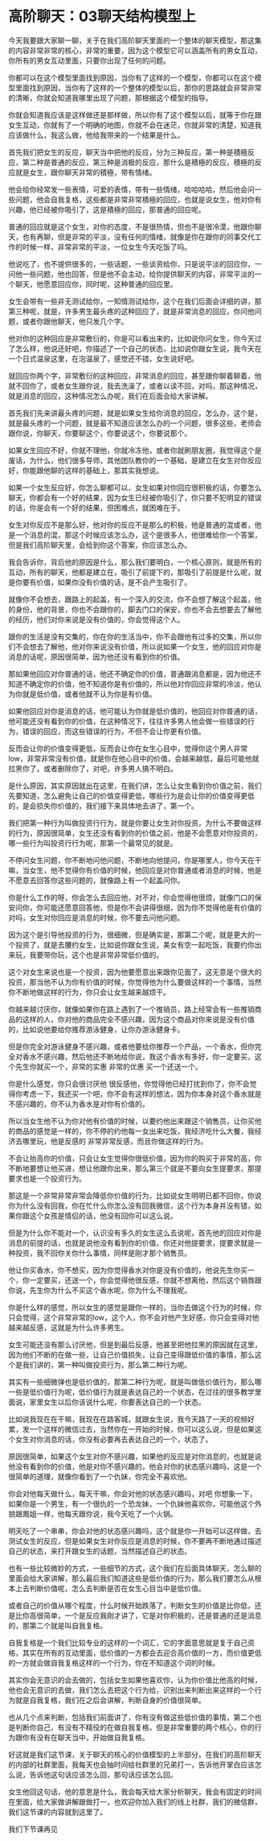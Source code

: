 # 高阶聊天：03聊天结构模型上

今天我要跟大家聊一聊，关于在我们高阶聊天里面的一个整体的聊天模型，那这集的内容非常非常的核心，非常的重要，因为这个模型它可以涵盖所有的男女互动，你所有的男女互动里面，只要你出现了任何的问题。

你都可以在这个模型里面找到原因，当你有了这样的一个模型，你都可以在这个模型里面找到原因，当你有了这样的一个整体的模型以后，那你的思路就会非常非常的清晰，你就会知道我哪里出现了问题，那根据这个模型的指导。

你就会知道我应该是这样做还是那样做，所以你有了这个模型以后，就等于你在跟女生互动，你就有了一个明确的地图，你就不会在迷茫，你就非常的清楚，知道我应该做什么，我这么做，他给我带来的一个结果是什么。

首先我们把女生的反应，聊天当中把他的反应，分为三种反应，第一种是積極反应，第二种是普通的反应，第三种是消极的反应，那什么是積極的反应，積極的反应就是女生，跟你聊天非常的積極，带有情绪。

他会给你经常发一些表情，可爱的表情，带有一些情绪，哈哈哈哈，然后他会问一些问题，他会自我复格，这些都是非常非常積極的回应，也就是说女生，他对你有兴趣，他已经被你吸引了，这是積極的回应，那普通的回应呢。

普通的回应就是这个女生，对你的态度，不是很热情，但也不是很冷漠，他跟你聊天，也有再聊，但是非常的平淡，没有任何的情绪，就像是你在跟你的同事交代工作的时候一样，非常非常的平淡，一位女生今天吃饭了吗。

他说吃了，也不提供很多的，一些话题，一些谈资给你，只是说平淡的回应你，一问他一些问题，他也回答，但是他不会主动，给你提供聊天的内容，非常平淡的一个聊天，他愿意回应你，同时呢，这种普通的回应里。

女生会带有一些非无测试给你，一知情测试给你，这个在我们后面会详细的讲，那第三种呢，就是，许多男生最头疼的这种回应了，就是非常消息的回应，你问他问题，或者你跟他聊天，他只发几个字。

他对你的这种回应是非常敷衍的，你是可以看出来的，比如说你问女生，你今天过了怎么样，他说还好吧，你描述了一个自己的状态，比如说你跟女生说，我今天在一个日式温泉这里，在泡温泉了，感觉还不错，女生说好吧。

就回应你两个字，非常敷衍的这种回应，非常消息的回应，甚至跟你聊着聊着，他就不回你了，或者女生跟你说，我去洗澡了，或者以读不回，对吗，那这种情况，就是消息的回应，这种情况怎么办呢，我们在后面会给大家讲解。

首先我们先来讲最头疼的问题，就是如果女生给你消息的回应，怎么办，这个是，就是最头疼的一个问题，就是最不知道应该怎么办的一个问题，很多这些，老师会跟你说，你聊天，你要聊这个，你要说这个，你要说那个。

如果女生回应不好，你就不理他，你就冷冻他，或者你就刷朋友圈，我觉得这个是废话，为什么，他们很多导师，其他团队教你的一个基础，是建立在女生对你反应好，你能跟他聊的这样的基础上，那其实我想说。

如果一个女生反应好，你怎么聊都可以，女生如果对你回应很积极的话，你要怎么聊天，你都会有一个好的结果，因为女生已经被你吸引了，你只要不犯明显的错误的话，你是会有一个好的结果，但困难点，就困难在于。

女生对你反应不是那么好，他对你的反应不是那么的积极，他是普通的混或者，他是一个消息的混，那这个时候应该怎么办，这个是很多人，他很难给你一个答案，但是我们高阶聊天里，会给到你这个答案，你应该怎么办。

我会告诉你，背后他的原因是什么，那么我们要明白，一个核心原则，就是所有的互动，所有的聊天，他都是建立在，吸引了前提下的，那吸引了前提是什么呢，就是你要有价值，如果你没有价值的话，是不会产生吸引了。

就像你不会想去，跟路上的起盖，有一个深入的交流，你不会想了解这个起盖，他的身份，他的背景，你也不会跟你的，脚去门口的保安，你也不会去想要去了解他的经历，他们对你来说是没有价值的，你会觉得这个人。

跟你的生活是没有交集的，你在你的生活当中，你不会跟他有过多的交集，所以你们不会想去了解他，他对你来说没有价值，所以说如果一个女生，他的回应对你是消息的话呢，原因很简单，因为他还没有看到你的价值。

那如果他回应对你普通的话，他还不确定你的价值，普通跟消息都是，因为他还不知道不确定你的价值，他不知道你是有价值的，所以他对你回应非常的冷淡，他认为你就是低价值，或者他就不认为你是有价值。

如果他回应对你是消息的话，他可能认为你就是低价值的，他回应对你普通的话，他可能还没有看到你的价值，在这种情况下，往往许多男人他会做一些错误的行为，错误的回应，而这些错误的行为，不但不会让你更有价值。

反而会让你的价值变得更低，反而会让你在女生心目中，觉得你这个男人非常 low，非常非常没有价值，就是你在他心目中的价值，会越来越低，最后可能他就拉黑你了，或者删除你了，对吧，许多男人搞不明白。

是什么原因，其实原因就出在这里，在我们讲，怎么让女生看到你价值之前，我们先要知道，怎么避免让自己的价值变得更低，哪些行为是会让你的价值变得更低的，是会损失你价值的，我们接下来具体地去讲了，第一个。

我们把第一种行为叫做投资行行为，就是你要让女生对你投资，为什么不要做这样的行为，原因很简单，女生还没有看到你的价值之前，他是不会愿意对你投资的，哪一些行为叫投资行行为呢，那第一个最常见的就是。

不停问女生问题，你不断地问他问题，不断地向他提问，你是哪里人，你今天在干嘛，当女生，他不觉得你有价值的时候，他回应是对你普通或者消息的时候，他是不愿意去回答你这些问题的，就像路上有一个起盖问你。

你是什么工作的呀，你会怎么去回应他，对不对，你会觉得他很烦，就像门口的保安问你，你可能还愿意回答他，但是你不会讲得很细，因为你不觉得他是有价值的对吗，女生对你回应是消息的时候，你不要去问他问题。

因为这个是引导他投资的行为，很细微，但是确实是，那第二个呢，就是更大的一个投资了，就是去腰约女生，比如说你跟女生说，美女有空一起吃饭，我要约你出来玩，我要带你玩，这个也是非常非常低价值的。

这个对女生来说也是一个投资，因为他要愿意出来跟你见面了，这无意是个很大的投资，那当他不认为你有价值的时候，你觉得他为什么要做这样的一个事情，当然你不断地做这样的行为，你只会让女生越来越烦干。

你越来越讨厌你，就像如果你在路上遇到了一个推销员，路上经常会有一些推销商品的这样的人，你对他的商品完全不感兴趣，因为这个商品对你来说是没有价值的，比如说他要给你推荐游泳健身，让你办游泳健身卡。

但是你完全对游泳健身不感兴趣，或者他要给你推荐一个产品，一个香水，但你完全对香水不感兴趣，然后他还不断地给你说，我这个香水有多好，你一定要买，这个先生你就买一个，非常的实惠 非常的优惠 买一个还送一个。

你是什么感觉，你只会很讨厌他 很反感他，你觉得他已经打扰到你了，你不会觉得你考虑一下，我还买一个吧，你不会有这样的想法，因为你本身对这个香水就是不感兴趣的，你不认为香水是对你有价值的。

所以当女生他不认为你对他有价值的时候，以要约他出来跟这个销售员，让你买他的商品的感觉是一样的，你不停的约他每一女出来吃饭，我经济吃什么大餐，我经济去哪里玩，他是反感的 非常非常反感，而且你做这样的行为。

不会让抬高你的价值，只会让女生觉得你很低价值，因为你的购买于非常的高，你不断地要想让他买进，想让他跟你出来，那么第三个就是不要向女生提要求，那提要求也是一个投资行为。

那这是一个非常非常非常会降低你价值的行为，比如说女生明明已都不回你，你说你为什么没有回我，你在忙什么你怎么没有回我微信，这个行为本身并没有错，如果你跟这个女孩是情侣的话，他没有回你可以这么说。

但是为什么你不能对一个，认识没有多久的女生这么去说呢，首先他的回应对你是消息的前提的话，也就是说他没有看到你的价值，你还对他提要求，提要求就是一种投资，我不回你关你什么事情，同样是刚才那个销售员。

他让你买香水，你不想买，因为你觉得香水对你是没有价值的，他说先生你买一个，你一定要买，还送一个，你会觉得他很反感，你就不想离他，然后这个销唇跟你说，先生你为什么不买这个香水呢，你为什么不理我呢。

你是什么样的感觉，所以女生的感觉是跟你一样的，当你去做这个行为的时候，你只会觉得，这个非常非常的low，这个人，你不会对他产生好感，你只会变得对他越来越反感，这就是为什么许多男生。

女生可能还没有那么讨厌他，但是到最后反感，他甚至把他拉黑的原因就在这里，因为他们不断的在做一些，让自己价值损失，让自己变得跟低价值的事情，那么这个是我们讲的，第一种叫做投资行为，那么第二种行为呢。

其实有一些细微弹也是低价值的，那第二种行为呢，就是叫做低价值行为，那么哪一些是低价值行为呢，低价值行为就是表达自己的一个状态，在过往的很多教学里面说，家里女生以后你该说什么呢，你要表达自己的一个状态。

比如说我现在在干嘛，我现在在路客城，就跟女生说，我今天路了一天的视频好累，发一个这样的微信过去，当然你在一开始的时候，你可以这么说，但是如果这个女生对你消息的话，你没有必要再去表达自己的一个，状态了。

原因很简单，如果这个女生对你不感兴趣，如果他的反应是对你消息的，也就是说他没有看到你的价值，他是对你不感兴趣的，他会对你的状态感兴趣吗，这是一个很简单的道理，就像你看到了一个仇妹，你完全不喜欢他。

你会对他每天做什么，每天干嘛，你会对他的状态感兴趣吗，对吧 你想象一下，如果你是一个男生，有一个很仇的一个恐龙妹，一个仇妹他喜欢你，可能他这个外貌跟鳳姐一样，他每天跟你说，我今天吃了一个火锅。

明天吃了一个串串，你会对他的状态感兴趣吗，这个就是你一开始可以这样做，去测试女生的反应，但是如果女生对你反应是消息的时候，你不要再不断地通过描述自己的状态，来打开跟女生的话题，当然描述自己的状态。

也有一些比较微妙的方式，一些细节的方式，这个我们在后面具体聊天，怎么聊的里面会给大家讲解，那么最后我们知道这些是低价值的行为，那么我们要怎么从根本上去判断价值呢，怎么去判断是否在女生心目当中是低价值。

或者自己的价值从哪个程度，什么时候开始跌落了，判断女生的价值是比你低，还是比你高很简单，一个是反应我刚才讲了，它是对你积极的，还是普通的还是消息的，那第二个就是叫自我复格。

自我复格是一个我们比较专业的这样的一个词汇，它的字面意思就是复于自己资格，其实在所有的互动里面，低价值的一方都会去迎合高价值的一方，而价值更低的一方就会做自我复格这样的一个行为，你在不知道这个词的时候。

其实你会无意识的会去做的，包括女生如果他喜欢你，认为你价值比他高的时候，他也会无意识的去做，我们怎么去把这个行为给，识别出来判断出来这样的一个行为就是自我复格，我们在之后会讲解，判断自身的价值很简单。

也从几个点来判断，包括我们前面讲了，你有没有做这些低价值的事情，第二个也是判断你自己，有没有不精役的在做自我复格，但是非常重要的两个核心，你的行为跟你有没有在聊天当中，开始做自我复格。

好这就是我们这节课，关于聊天的核心的价值模型的上半部分，在我们的高阶聊天的内部的社群里面，我每天也会抽时间给社群里的兄弟打一，告诉他开掌白应该怎么说，告诉他这句话应该怎么回，那句话应该怎么回。

女生他回这句话，他的意思是什么，我会每天给大家分析聊天，我会有固定的时间在里面，给大家做讲解跟做打一，也欢迎你加入我们的线上社群，我们的微信群，我们这节课的内容就到这里了。

我们下节课再见
